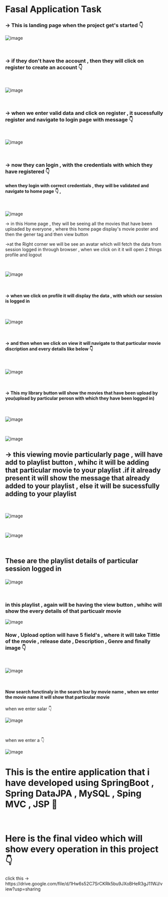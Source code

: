 <h1>Fasal Application Task</h1>
<h3>-> This is landing page when the project get's started 👇</h3>

![image](https://github.com/Pradeeptata0411/FasalTask/assets/109360049/f2b8155c-1c0a-4859-9cac-820524f6ec33)

<br>
<h3>-> if they don't have the account , then they will click on register to create an account 👇</h3>
<br>

![image](https://github.com/Pradeeptata0411/FasalTask/assets/109360049/2f12071d-1e7d-4208-aaf5-37616b54aa55)

<br>
<h3>-> when we enter valid data and click on register , it sucessfully register and navigate to login page with message 👇</h3>
<br>

![image](https://github.com/Pradeeptata0411/FasalTask/assets/109360049/5421dfce-1f4c-411b-9f5c-77e0471b3d64)

<br>
<h3>-> now they can login , with the credentials with which they have registered 👇</h3>
<h4>when they login with correct credentials , they will be validated and navigate to home page 👇 , </h4>
<br>

![image](https://github.com/Pradeeptata0411/FasalTask/assets/109360049/0e03840f-0ece-44c9-a256-14b2a1682bd8)
<p>-> in this Home page , they will be seeing all the movies that have been uploaded by everyone , where this home page display's movie poster and then the gener tag and then view button</p>
<p>->at the Right corner we will be see an avatar which will fetch the data from session logged in through browser , when we click on it it will open 2 things profile and logout</p>
<br>

![image](https://github.com/Pradeeptata0411/FasalTask/assets/109360049/0130c2c8-7cf8-41f9-85f6-e70a91884637)

<br>
<h4><p>-> when we click on profile it will display the data , with which our session is logged in</p></h4>
<br>

![image](https://github.com/Pradeeptata0411/FasalTask/assets/109360049/f8ba61ea-32cb-4eb4-9a4c-3fef2a1025df)

<br>
<h4><p>-> and then when we click on view it will navigate to that particular movie discription and every details like below 👇</p></h4>
<br>

![image](https://github.com/Pradeeptata0411/FasalTask/assets/109360049/3fc1cb9e-e70b-4ae6-8c58-e46a7d96abeb)

<br>
<h4><p>-> This my library button will show the movies that have been upload by you(upload by particular perosn with which they have been logged in) </p></h4>
<br>

![image](https://github.com/Pradeeptata0411/FasalTask/assets/109360049/0b5abcee-4cee-40a2-a43d-8ec9b94b3b3e)

<br>

![image](https://github.com/Pradeeptata0411/FasalTask/assets/109360049/33d89091-2bc4-474c-9a1e-9543f0d7fbc1)

<h2>-> this viewing movie particularly page , will have add to playlist button , whihc it will be adding that particular movie to your playlist .if it already present it will show the message that already added to your playlist , else it will be sucessfully adding to your playlist</h2>
<br>

![image](https://github.com/Pradeeptata0411/FasalTask/assets/109360049/f51a0c24-db39-4ac8-9510-3490f6ca8860)

<br>

![image](https://github.com/Pradeeptata0411/FasalTask/assets/109360049/14068523-81c9-46a1-97d6-840948c55970)

<br>

<h2><p>These are the playlist details of particular session logged in</p></h2>

![image](https://github.com/Pradeeptata0411/FasalTask/assets/109360049/2085b8f5-1562-4f21-8319-80545803ff49)

<br>

<h3>in this playlist , again will be having the view button , whihc will show the every details of that particualr movie</h3>

![image](https://github.com/Pradeeptata0411/FasalTask/assets/109360049/86010cd4-155c-44ad-9526-d2dcf27059c8)


<h3>Now , Upload option will have 5 field's , where it will take Tittle of the movie , release date , Description , Genre and finally image 👇</h3>
<br>

![image](https://github.com/Pradeeptata0411/FasalTask/assets/109360049/aedf65bb-56ad-4bc3-8ca2-e806234d20a5)

<br>
<h4>Now search functinaly in the search bar by movie name , when we enter the movie name it will show that particular movie</h4>

<p>when we enter salar 👇</p>

![image](https://github.com/Pradeeptata0411/FasalTask/assets/109360049/f778d944-dbb7-480e-a17c-0e2f2432a297)

<br>
<p>when we enter a 👇</p>

![image](https://github.com/Pradeeptata0411/FasalTask/assets/109360049/2b019cf9-8105-4a4e-a14b-e03abf47b017)

<h1>This is the entire application that i have developed using SpringBoot , Spring DataJPA , MySQL , Sping MVC , JSP 🤝</h1>
<br>
<h1>Here is the final video which will show every operation in this project 👇</h1>
click this -> https://drive.google.com/file/d/1Hw6s52C7SrCKRk5bu9JXoBHeR3gJ11WJ/view?usp=sharing
